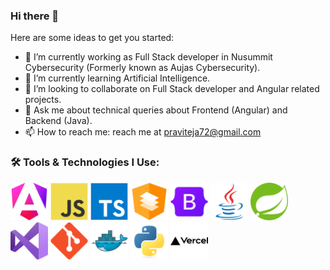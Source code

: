 ### Hi there 👋

Here are some ideas to get you started:

- 🔭 I’m currently working as Full Stack developer in Nusummit Cybersecurity (Formerly known as Aujas Cybersecurity).
- 🌱 I’m currently learning Artificial Intelligence.
- 👯 I’m looking to collaborate on Full Stack developer and Angular related projects.
- 💬 Ask me about technical queries about Frontend (Angular) and Backend (Java).
- 📫 How to reach me: reach me at <a>praviteja72@gmail.com</a>

### 🛠️ Tools & Technologies I Use:

<p align="left">

  <!-- Angular -->
   <img src="https://github.com/devicons/devicon/blob/v2.17.0/icons/angular/angular-original.svg" width="60" height="60"/>

   <!-- Java Script -->
   <img src="https://github.com/devicons/devicon/blob/v2.17.0/icons/javascript/javascript-original.svg" width="60" height="60"/>

   <!-- Type Script -->
   <img src="https://github.com/devicons/devicon/blob/v2.17.0/icons/typescript/typescript-original.svg" width="60" height="60"/>

   <!-- Angular Material -->
   <img src="https://github.com/devicons/devicon/blob/v2.17.0/icons/angularmaterial/angularmaterial-original.svg" width="60" height="60"/>

   <!-- Bootstrap -->
   <img src="https://github.com/devicons/devicon/blob/v2.17.0/icons/bootstrap/bootstrap-original.svg" width="60" height="60"/>

   <!-- Java -->
   <img src="https://github.com/devicons/devicon/blob/v2.17.0/icons/java/java-original.svg" width="60" height="60"/>

  <!-- Spring -->
   <img src="https://github.com/devicons/devicon/blob/v2.17.0/icons/spring/spring-original.svg" width="60" height="60"/>

   <!-- Visual Studio -->
   <img src="https://github.com/devicons/devicon/blob/v2.17.0/icons/visualstudio/visualstudio-original.svg" width="60" height="60"/>

   <!-- git -->
   <img src="https://github.com/devicons/devicon/blob/v2.17.0/icons/git/git-original.svg" width="60" height="60"/>

   <!-- Docker -->
   <img src="https://github.com/devicons/devicon/blob/v2.17.0/icons/docker/docker-original.svg" width="60" height="60"/>

   <!-- Python -->
   <img src="https://github.com/devicons/devicon/blob/v2.17.0/icons/python/python-original.svg" width="60" height="60"/>

   <!-- Vercel -->
   <img src="https://github.com/devicons/devicon/blob/v2.17.0/icons/vercel/vercel-original-wordmark.svg" width="60" height="60"/>
   
   
</p>

